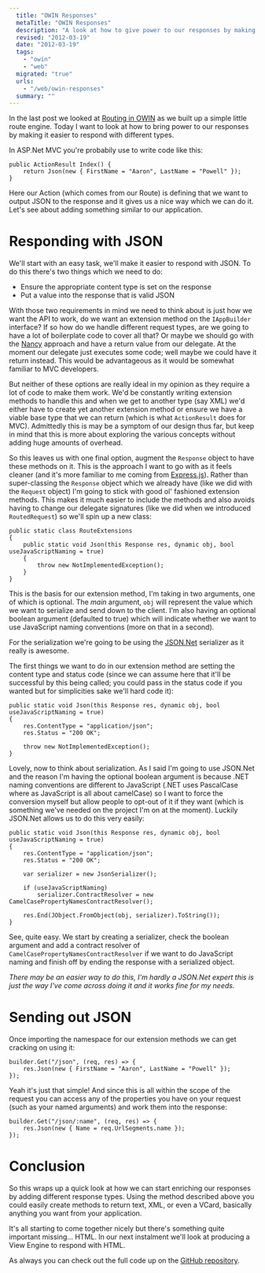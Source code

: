 ```yaml
---
  title: "OWIN Responses"
  metaTitle: "OWIN Responses"
  description: "A look at how to give power to our responses by making different response types easier to handle"
  revised: "2012-03-19"
  date: "2012-03-19"
  tags: 
    - "owin"
    - "web"
  migrated: "true"
  urls: 
    - "/web/owin-responses"
  summary: ""
---
```

In the last post we looked at [Routing in OWIN](http://www.aaron-powell.com/web/owin-routing) as we built up a simple little route engine. Today I want to look at how to bring power to our responses by making it easier to respond with different types.

In ASP.Net MVC you're probabily use to write code like this:

	public ActionResult Index() {
		return Json(new { FirstName = "Aaron", LastName = "Powell" });
	}
	
Here our Action (which comes from our Route) is defining that we want to output JSON to the response and it gives us a nice way which we can do it. Let's see about adding something similar to our application.

# Responding with JSON

We'll start with an easy task, we'll make it easier to respond with JSON. To do this there's two things which we need to do:

* Ensure the appropriate content type is set on the response
* Put a value into the response that is valid JSON

With those two requirements in mind we need to think about is just how we want the API to work, do we want an extension method on the `IAppBuilder` interface? If so how do we handle different request types, are we going to have a lot of boilerplate code to cover all that? Or maybe we should go with the [Nancy](http://nancyfx.org) approach and have a return value from our delegate. At the moment our delegate just executes some code; well maybe we could have it return instead. This would be advantageous as it would be somewhat familiar to MVC developers.

But neither of these options are really ideal in my opinion as they require a lot of code to make them work. We'd be constantly writing extension methods to handle this and when we get to another type (say XML) we'd either have to create yet another extension method or ensure we have a viable base type that we can return (which is what `ActionResult` does for MVC). Admittedly this is may be a symptom of our design thus far, but keep in mind that this is more about exploring the various concepts without adding huge amounts of overhead.

So this leaves us with one final option, augment the `Response` object to have these methods on it. This is the approach I want to go with as it feels cleaner (and it's more familiar to me coming from [Express.js](http://expressjs.com/)). Rather than super-classing the `Response` object which we already have (like we did with the `Request` object) I'm going to stick with good ol' fashioned extension methods. This makes it much easier to include the methods and also avoids having to change our delegate signatures (like we did when we introduced `RoutedRequest`) so we'll spin up a new class:

	public static class RouteExtensions 
	{
		public static void Json(this Response res, dynamic obj, bool useJavaScriptNaming = true)
		{
			throw new NotImplementedException();
		}
	}
	
This is the basis for our extension method, I'm taking in two arguments, one of which is optional. The *main* argument, `obj` will represent the value which we want to serialize and send down to the client. I'm also having an optional boolean argument (defaulted to true) which will indicate whether we want to use JavaScript naming conventions (more on that in a second).

For the serialization we're going to be using the [JSON.Net](http://json.codeplex.com/) serializer as it really is awesome.

The first things we want to do in our extension method are setting the content type and status code (since we can assume here that it'll be successful by this being called; you could pass in the status code if you wanted but for simplicities sake we'll hard code it):

    public static void Json(this Response res, dynamic obj, bool useJavaScriptNaming = true)
    {
        res.ContentType = "application/json";
        res.Status = "200 OK";

       	throw new NotImplementedException();
    }
    
Lovely, now to think about serialization. As I said I'm going to use JSON.Net and the reason I'm having the optional boolean argument is because .NET naming conventions are different to JavaScript (.NET uses PascalCase where as JavaScript is all about camelCase) so I want to force the conversion myself but allow people to opt-out of it if they want (which is something we've needed on the project I'm on at the moment). Luckily JSON.Net allows us to do this very easily:

    public static void Json(this Response res, dynamic obj, bool useJavaScriptNaming = true)
    {
        res.ContentType = "application/json";
        res.Status = "200 OK";

        var serializer = new JsonSerializer();

        if (useJavaScriptNaming)
            serializer.ContractResolver = new CamelCasePropertyNamesContractResolver();

        res.End(JObject.FromObject(obj, serializer).ToString());
    }
    
See, quite easy. We start by creating a serializer, check the boolean argument and add a contract resolver of `CamelCasePropertyNamesContractResolver` if we want to do JavaScript naming and finish off by ending the response with a serialized object.

*There may be an easier way to do this, I'm hardly a JSON.Net expert this is just the way I've come across doing it and it works fine for my needs.*

# Sending out JSON

Once importing the namespace for our extension methods we can get cracking on using it:

	builder.Get("/json", (req, res) => {
		res.Json(new { FirstName = "Aaron", LastName = "Powell" });
	});
	
Yeah it's just that simple! And since this is all within the scope of the request you can access any of the properties you have on your request (such as your named arguments) and work them into the response:

	builder.Get("/json/:name", (req, res) => {
		res.Json(new { Name = req.UrlSegments.name });
	});
	
# Conclusion

So this wraps up a quick look at how we can start enriching our responses by adding different response types. Using the method described above you could easily create methods to return text, XML, or even a VCard, basically anything you want from your application.

It's all starting to come together nicely but there's something quite important missing... HTML. In our next instalment we'll look at producing a View Engine to respond with HTML.

As always you can check out the full code up on the [GitHub repository](https://github.com/aaronpowell/Owin.HelloWorld).
